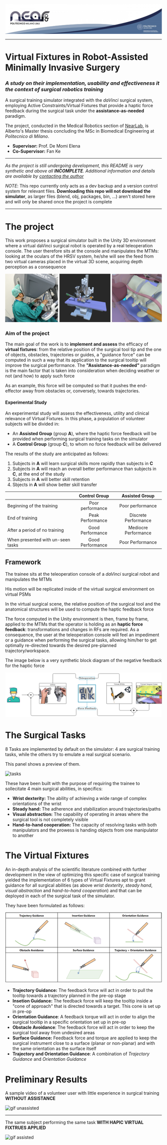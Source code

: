
![banner](Notes/readme/banner.jpg)
***
# Virtual Fixtures in Robot-Assisted Minimally Invasive Surgery
### *A study on their implementation, usability and effectiveness it the context of surgical robotics training*
A surgical training simulator integrated with the *daVinci* surgical system, employing Active Constraints/Virtual Fixtures that provide a haptic force feedback during the surgical task under the **assistance-as-needed** paradigm.

The project, conducted in the Medical Robotics section of [NearLab](https://nearlab.polimi.it/), is Alberto's Master thesis concluding the MSc in Biomedical Engineering at _Politecnico di Milano_.

* **Supervisor:** Prof. De Momi Elena
* **Co-Supervisor:** Fan Ke
***
_As the project is still undergoing development, this README is very synthetic and above all **INCOMPLETE**. Additional information and details are available by [contacting the author](mailto:alberto2.rota@mail.polimi.it)_


_NOTE_: This repo currently only acts as a dev backup and a version control system for relevant files. **Downloading this repo will not download the simulator**, as larger files (blend, obj, packages, bin, ...) aren't stored here and will only be shared once the project is complete
***

# The project 
This work proposes a surgical simulator built in the Unity 3D environment where a virtual daVinci surgical robot is operated by a real teleoperation console. The user therefore sits at the console and manipulates the MTMs: looking at the oculars of the HRSV system, he/she will see the feed from two virtual cameras placed in the virtual 3D scene, acquiring depth perception as a consequence 

![unity](Notes/readme/unity.png)


### Aim of the project
 The main goal of the work is to **implement and assess** the efficacy of **virtual fixtures**: from the relative position of the surgical tool tip and the one of objects, obstacles, trajectories or guides, a "guidance force" can be computed in such a way that its application to the surgical tooltip will improve the surgical performance. The **"Assistance-as-needed"** paradigm is the main factor that is taken into consideration when deciding weather or not (and how) to apply such force 

As an example, this force will be computed so that it pushes the end-effector away from obstacles or, conversely, towards trajectories.

#### Experimental Study
An experimental study will assess the effectiveness, utility and clinical relevance of Virtual Fixtures. In this phase, a population of volunteer subjects will be divided in:
* An **Assisted Group** (group **A**), where the haptic force feedback will be provided when performing surgical training tasks on the simulator
* A **Control Group** (group **C**), to whom no force feedback will be delivered  

The results of the study are anticipated as follows:
1. Subjects in **A** will learn surgical skills more rapidly than subjects in **C**
2. Subjects in **A** will reach an overall better performance than subjects in **C**, at the end of the study
3. Subjects in **A** will better skill retention 
4. Sbjects in **A** will show better skill transfer


|                                   |    Control Group    |  Assisted Group      |
|----------                         |:---:                |:------:              |
| Beginning of the training         |Poor performance     |Poor performance      |
| End of training                   |   Peak Performance  | Discrete Performance |
| After a period of no training     |   Good Performance  | Mediocre Performance |
| When presented with un-seen tasks |   Good Performance  | Poor Performance     |

## Framework
The trainee sits at the teleoperation console of a *daVinci* surgical robot and manipulates the MTMs

His motion will be replicated inside of the virtual surgical environment on virtual PSMs

In the virtual surgical scene, the relative position of the surgical tool and the anatomical structures will be used to compute the haptic feedback force

The force computed in the Unity environment is then, frame by frame, applied to the MTMs that the operator is holding as an **haptic force feedback**: transformations and changes in RFs are required. As a consequence, the user at the teleoperation console will feel an impediment or a guidance when performing the surgical tasks, allowing him/her to get optimally re-directed towards the desired pre-planned trajectory/workspace.

The image below is a very synthetic block diagram of the negative feedback for the haptic force

![diagram](Notes/readme/diagram.png)


# The Surgical Tasks
8 Tasks are implemented by default on the simulator: 4 are surgical training tasks, while the others try to emulate a real surgical scenario.

This panel shows a preview of them.

![tasks](Notes/readme/taskscollage.gif)

These have been built with the purpose of requiring the trainee to sollecitate 4 main surgical abilities, in specifics:
* **Wrist dexterity:** The ability of achieving a wide range of complex orientations of the wrist
* **Steady hand:** The adherence and stabilization around trajectories/paths
* **Visual abstraction:** The capability of operating in areas where the surgical tool is not completely visible
* **Hand-to-hand cooperation:** The capacity of resolving tasks with both manipulators and the prowess is handing objects from one manipulator to another

# The Virtual Fixtures
An in-depth analysis of the scientific literature combined with further development in the view of optimizing this specific case of surgical training yielded the implementation of 6 types of Virtual Fixtures apt to grant guidance for all surgical abilities (as above *wrist dexterity*, *steady hand*, *visual abstraction* and *hand-to-hand cooperation*) and that can be deployed in each of the surgical task of the simulator. 

They have been formulated as follows:

![vfs](Notes/readme/vfs.png)


* **Trajectory Guidance:** The feedback force will act in order to pull the tooltip towards a trajectory planned in the pre-op stage
* **Insetion Guidance:** The feedback force will keep the tooltip inside a "cone of approach" that is directed towards a target. This cone is set up in pre-op
* **Orientation Guidance**: A feedback torque will act in order to align the surgical tooltip in a specific orientation set up in pre-op
* **Obstacle Avoidance**: The feedback force will act in order to keep the surgical tool away from undesired areas
* **Surface Guidance:** Feedback force and torque are applied to keep the surgical instrument close to a surface (planar or non-planar) and with the same orientation as the surface itself
* **Trajectory and Orientation Guidance**: A combination of *Trajectory Guidance* and *Orientation Guidance*

# Preliminary Results
A sample video of a volunteer user with little experience in surgical training **WITHOUT ASSISTANCE**

![gif unassisted](Notes/readme/suturing_unassisted.gif)
***
The same subject performing the same task **WITH HAPIC VIRTUAL FIXTRUES APPLIED**

![gif assisted](Notes/readme/suturing_assisted.gif)